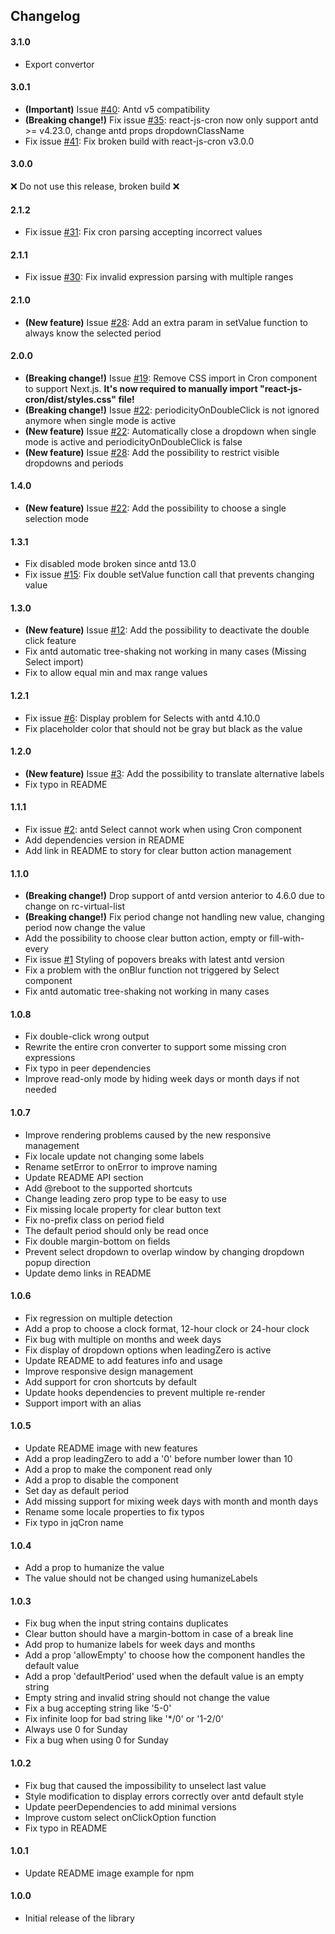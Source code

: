 ## Changelog

#### 3.1.0

- Export convertor

#### 3.0.1

- **(Important)** Issue [#40](https://github.com/xrutayisire/react-js-cron/issues/40): Antd v5 compatibility
- **(Breaking change!)** Fix issue [#35](https://github.com/xrutayisire/react-js-cron/issues/35): react-js-cron now only support antd >= v4.23.0, change antd props dropdownClassName
- Fix issue [#41](https://github.com/xrutayisire/react-js-cron/issues/41): Fix broken build with react-js-cron v3.0.0

#### 3.0.0

❌ Do not use this release, broken build ❌

#### 2.1.2

- Fix issue [#31](https://github.com/xrutayisire/react-js-cron/issues/31): Fix cron parsing accepting incorrect values

#### 2.1.1

- Fix issue [#30](https://github.com/xrutayisire/react-js-cron/issues/30): Fix invalid expression parsing with multiple ranges

#### 2.1.0

- **(New feature)** Issue [#28](https://github.com/xrutayisire/react-js-cron/issues/28): Add an extra param in setValue function to always know the selected period

#### 2.0.0

- **(Breaking change!)** Issue [#19](https://github.com/xrutayisire/react-js-cron/issues/19): Remove CSS import in Cron component to support Next.js. **It's now required to manually import "react-js-cron/dist/styles.css" file!**
- **(Breaking change!)** Issue [#22](https://github.com/xrutayisire/react-js-cron/issues/22): periodicityOnDoubleClick is not ignored anymore when single mode is active
- **(New feature)** Issue [#22](https://github.com/xrutayisire/react-js-cron/issues/22): Automatically close a dropdown when single mode is active and periodicityOnDoubleClick is false
- **(New feature)** Issue [#28](https://github.com/xrutayisire/react-js-cron/issues/28): Add the possibility to restrict visible dropdowns and periods

#### 1.4.0

- **(New feature)** Issue [#22](https://github.com/xrutayisire/react-js-cron/issues/22): Add the possibility to choose a single selection mode

#### 1.3.1

- Fix disabled mode broken since antd 13.0
- Fix issue [#15](https://github.com/xrutayisire/react-js-cron/issues/15): Fix double setValue function call that prevents changing value

#### 1.3.0

- **(New feature)** Issue [#12](https://github.com/xrutayisire/react-js-cron/issues/12): Add the possibility to deactivate the double click feature
- Fix antd automatic tree-shaking not working in many cases (Missing Select import)
- Fix to allow equal min and max range values

#### 1.2.1

- Fix issue [#6](https://github.com/xrutayisire/react-js-cron/issues/6): Display problem for Selects with antd 4.10.0
- Fix placeholder color that should not be gray but black as the value

#### 1.2.0

- **(New feature)** Issue [#3](https://github.com/xrutayisire/react-js-cron/issues/3): Add the possibility to translate alternative labels
- Fix typo in README

#### 1.1.1

- Fix issue [#2](https://github.com/xrutayisire/react-js-cron/issues/2): antd Select cannot work when using Cron component
- Add dependencies version in README
- Add link in README to story for clear button action management

#### 1.1.0

- **(Breaking change!)** Drop support of antd version anterior to 4.6.0 due to
  change on rc-virtual-list
- **(Breaking change!)** Fix period change not handling new value, changing
  period now change the value
- Add the possibility to choose clear button action, empty or fill-with-every
- Fix issue [#1](https://github.com/xrutayisire/react-js-cron/issues/1) Styling of popovers breaks with latest antd version
- Fix a problem with the onBlur function not triggered by Select component
- Fix antd automatic tree-shaking not working in many cases

#### 1.0.8

- Fix double-click wrong output
- Rewrite the entire cron converter to support some missing cron expressions
- Fix typo in peer dependencies
- Improve read-only mode by hiding week days or month days if not needed

#### 1.0.7

- Improve rendering problems caused by the new responsive management
- Fix locale update not changing some labels
- Rename setError to onError to improve naming
- Update README API section
- Add @reboot to the supported shortcuts
- Change leading zero prop type to be easy to use
- Fix missing locale property for clear button text
- Fix no-prefix class on period field
- The default period should only be read once
- Fix double margin-bottom on fields
- Prevent select dropdown to overlap window by changing dropdown popup direction
- Update demo links in README

#### 1.0.6

- Fix regression on multiple detection
- Add a prop to choose a clock format, 12-hour clock or 24-hour clock
- Fix bug with multiple on months and week days
- Fix display of dropdown options when leadingZero is active
- Update README to add features info and usage
- Improve responsive design management
- Add support for cron shortcuts by default
- Update hooks dependencies to prevent multiple re-render
- Support import with an alias

#### 1.0.5

- Update README image with new features
- Add a prop leadingZero to add a '0' before number lower than 10
- Add a prop to make the component read only
- Add a prop to disable the component
- Set day as default period
- Add missing support for mixing week days with month and month days
- Rename some locale properties to fix typos
- Fix typo in jqCron name

#### 1.0.4

- Add a prop to humanize the value
- The value should not be changed using humanizeLabels

#### 1.0.3

- Fix bug when the input string contains duplicates
- Clear button should have a margin-bottom in case of a break line
- Add prop to humanize labels for week days and months
- Add a prop 'allowEmpty' to choose how the component handles the default value
- Add a prop 'defaultPeriod' used when the default value is an empty string
- Empty string and invalid string should not change the value
- Fix a bug accepting string like '5-0'
- Fix infinite loop for bad string like '\*/0' or '1-2/0'
- Always use 0 for Sunday
- Fix a bug when using 0 for Sunday

#### 1.0.2

- Fix bug that caused the impossibility to unselect last value
- Style modification to display errors correctly over antd default style
- Update peerDependencies to add minimal versions
- Improve custom select onClickOption function
- Fix typo in README

#### 1.0.1

- Update README image example for npm

#### 1.0.0

- Initial release of the library

